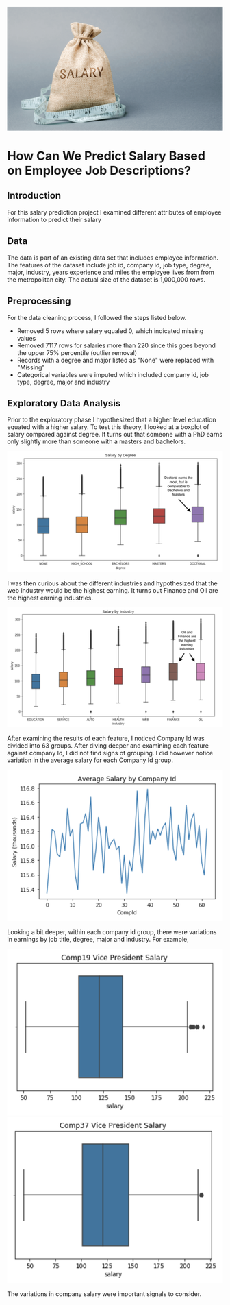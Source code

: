 ![alt text](https://github.com/kirahman2/salarypredictionportfolio/blob/master/Images/salary-image.png)
# How Can We Predict Salary Based on Employee Job Descriptions?

## Introduction
For this salary prediction project I examined different attributes of employee information to predict their salary

## Data
The data is part of an existing data set that includes employee information. The features of the dataset include job id, company id, job type, degree, major, industry, years experience and miles the employee lives from from the metropolitan city. The actual size of the dataset is 1,000,000 rows. 

## Preprocessing
For the data cleaning process, I followed the steps listed below.
* Removed 5 rows where salary equaled 0, which indicated missing values 
* Removed 7117 rows for salaries more than 220 since this goes beyond the upper 75% percentile (outlier removal)
* Records with a degree and major listed as "None" were replaced with "Missing"
* Categorical variables were imputed which included company id, job type, degree, major and industry

## Exploratory Data Analysis
Prior to the exploratory phase I hypothesized that a higher level education equated with a higher salary. To test this theory, I looked at a boxplot of salary compared against degree. It turns out that someone with a PhD earns only slightly more than someone with a masters and bachelors.

![alt text](https://github.com/kirahman2/salarypredictionportfolio/blob/master/Images/salary_degree.png)

I was then curious about the different industries and hypothesized that the web industry would be the highest earning. It turns out Finance and Oil are the highest earning industries. 

![alt text](https://github.com/kirahman2/salarypredictionportfolio/blob/master/Images/salary_industry.png)

After examining the results of each feature, I noticed Company Id was divided into 63 groups. After diving deeper and examining each feature against company Id, I did not find signs of grouping. I did however notice variation in the average salary for each Company Id group. 

![alt text](https://github.com/kirahman2/salarypredictionportfolio/blob/master/Images/salary_compid.png)

Looking a bit deeper, within each company id group, there were variations in earnings by job title, degree, major and industry. For example,

![alt text](https://github.com/kirahman2/salarypredictionportfolio/blob/master/Images/salary_comp19.png)
![alt text](https://github.com/kirahman2/salarypredictionportfolio/blob/master/Images/salary_comp37.png)

The variations in company salary were important signals to consider. 

